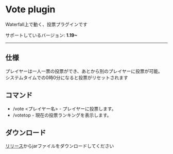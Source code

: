 # Vote plugin
Waterfall上で動く、投票プラグインです

サポートしているバージョン: **1.19~**

---
## 仕様
プレイヤーは一人一票の投票ができ、あとから別のプレイヤーに投票が可能。  
システムタイムでの0時0分になると投票がリセットされます  

## コマンド
- /vote <プレイヤー名> - プレイヤーに投票します。
- /votetop - 現在の投票ランキングを表示します。

## ダウンロード
[リリース](https://github.com/RamuneRemonedo/Vote-CreateSMP/releases/tag/2022.1207.1)からjarファイルをダウンロードしてください
